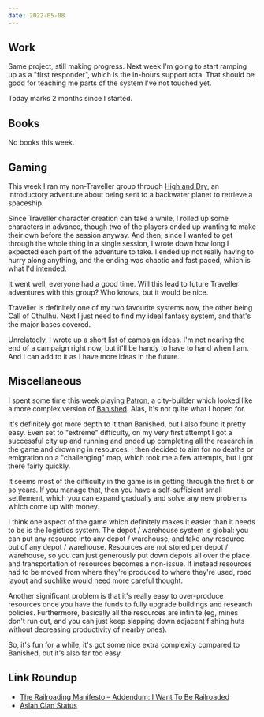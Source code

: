 ```yaml
---
date: 2022-05-08
---
```


## Work

Same project, still making progress.  Next week I'm going to start
ramping up as a "first responder", which is the in-hours support rota.
That should be good for teaching me parts of the system I've not
touched yet.

Today marks 2 months since I started.


## Books

No books this week.


## Gaming

This week I ran my non-Traveller group through [High and Dry][], an
introductory adventure about being sent to a backwater planet to
retrieve a spaceship.

Since Traveller character creation can take a while, I rolled up some
characters in advance, though two of the players ended up wanting to
make their own before the session anyway.  And then, since I wanted to
get through the whole thing in a single session, I wrote down how long
I expected each part of the adventure to take.  I ended up not really
having to hurry along anything, and the ending was chaotic and fast
paced, which is what I'd intended.

It went well, everyone had a good time.  Will this lead to future
Traveller adventures with this group?  Who knows, but it would be
nice.

Traveller is definitely one of my two favourite systems now, the other
being Call of Cthulhu.  Next I just need to find my ideal fantasy
system, and that's the major bases covered.

Unrelatedly, I wrote up [a short list of campaign ideas][].  I'm not
nearing the end of a campaign right now, but it'll be handy to have to
hand when I am.  And I can add to it as I have more ideas in the
future.

[High and Dry]: https://www.youtube.com/watch?v=Tym86AcYwuU
[a short list of campaign ideas]: https://memo.barrucadu.co.uk/campaign-ideas.html


## Miscellaneous

I spent some time this week playing [Patron][], a city-builder which
looked like a more complex version of [Banished][].  Alas, it's not
quite what I hoped for.

It's definitely got more depth to it than Banished, but I also found
it pretty easy.  Even set to "extreme" difficulty, on my very first
attempt I got a successful city up and running and ended up completing
all the research in the game and drowning in resources.  I then
decided to aim for no deaths or emigration on a "challenging" map,
which took me a few attempts, but I got there fairly quickly.

It seems most of the difficulty in the game is in getting through the
first 5 or so years.  If you manage that, then you have a
self-sufficient small settlement, which you can expand gradually and
solve any new problems which come up with money.

I think one aspect of the game which definitely makes it easier than
it needs to be is the logistics system.  The depot / warehouse system
is global: you can put any resource into any depot / warehouse, and
take any resource out of any depot / warehouse.  Resources are not
stored per depot / warehouse, so you can just generously put down
depots all over the place and transportation of resources becomes a
non-issue.  If instead resources had to be moved from where they're
produced to where they're used, road layout and suchlike would need
more careful thought.

Another significant problem is that it's really easy to over-produce
resources once you have the funds to fully upgrade buildings and
research policies.  Furthermore, basically all the resources are
infinite (eg, mines don't run out, and you can just keep slapping down
adjacent fishing huts without decreasing productivity of nearby ones).

So, it's fun for a while, it's got some nice extra complexity compared
to Banished, but it's also far too easy.

[Patron]: https://store.steampowered.com/app/1538570/Patron/
[Banished]: https://store.steampowered.com/app/242920/Banished/


## Link Roundup

- [The Railroading Manifesto – Addendum: I Want To Be Railroaded](https://thealexandrian.net/wordpress/47577/roleplaying-games/the-railroading-manifesto-addendum-i-want-to-be-railroaded)
- [Aslan Clan Status](https://greatdungeonnorth.blogspot.com/2022/05/aslan-clan-status.html)
